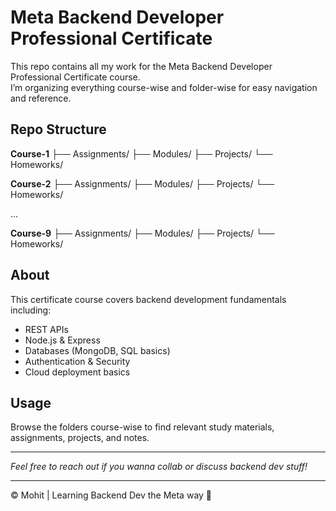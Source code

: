 # Meta Backend Developer Professional Certificate

This repo contains all my work for the Meta Backend Developer Professional Certificate course.  
I’m organizing everything course-wise and folder-wise for easy navigation and reference.

## Repo Structure

**Course-1**
├── Assignments/
├── Modules/
├── Projects/
└── Homeworks/

**Course-2**
├── Assignments/
├── Modules/
├── Projects/
└── Homeworks/

...

**Course-9**
├── Assignments/
├── Modules/
├── Projects/
└── Homeworks/


## About

This certificate course covers backend development fundamentals including:  
- REST APIs  
- Node.js & Express  
- Databases (MongoDB, SQL basics)  
- Authentication & Security  
- Cloud deployment basics

## Usage

Browse the folders course-wise to find relevant study materials, assignments, projects, and notes.

---

*Feel free to reach out if you wanna collab or discuss backend dev stuff!*

---

© Mohit | Learning Backend Dev the Meta way 🚀
